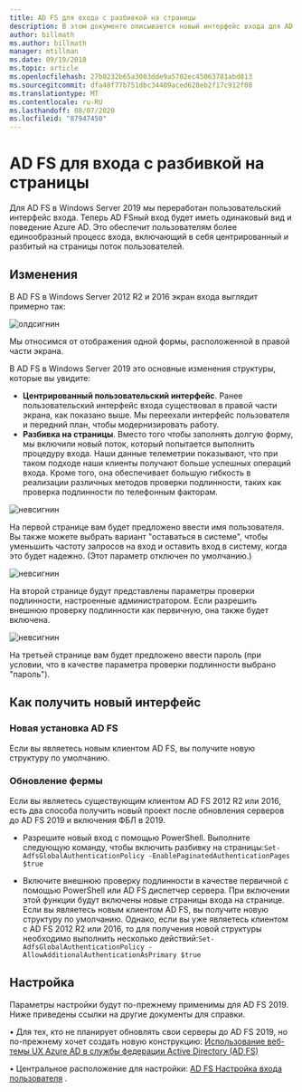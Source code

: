 ```yaml
---
title: AD FS для входа с разбивкой на страницы
description: В этом документе описывается новый интерфейс входа для AD FS 2019.
author: billmath
ms.author: billmath
manager: mtillman
ms.date: 09/19/2018
ms.topic: article
ms.openlocfilehash: 27b0232b65a3003dde9a5702ec45063781abd813
ms.sourcegitcommit: dfa48f77b751dbc34409aced628eb2f17c912f08
ms.translationtype: MT
ms.contentlocale: ru-RU
ms.lasthandoff: 08/07/2020
ms.locfileid: "87947450"
---
```

# <a name="ad-fs-paginated-sign-in"></a>AD FS для входа с разбивкой на страницы


Для AD FS в Windows Server 2019 мы переработан пользовательский интерфейс входа.  Теперь AD FSный вход будет иметь одинаковый вид и поведение Azure AD.  Это обеспечит пользователям более единообразный процесс входа, включающий в себя центрированный и разбитый на страницы поток пользователей.

## <a name="whats-changing"></a>Изменения
В AD FS в Windows Server 2012 R2 и 2016 экран входа выглядит примерно так:

![олдсигнин](media/AD-FS-paginated-sign-in/signin1.png)

Мы относимся от отображения одной формы, расположенной в правой части экрана.

В AD FS в Windows Server 2019 это основные изменения структуры, которые вы увидите:


- **Центрированный пользовательский интерфейс**. Ранее пользовательский интерфейс входа существовал в правой части экрана, как показано выше. Мы переехали интерфейс пользователя и передний план, чтобы модернизировать работу.
- **Разбивка на страницы**. Вместо того чтобы заполнять долгую форму, мы включили новый поток, который попытается выполнить процедуру входа. Наши данные телеметрии показывают, что при таком подходе наши клиенты получают больше успешных операций входа. Кроме того, она обеспечивает большую гибкость в реализации различных методов проверки подлинности, таких как проверка подлинности по телефонным факторам.

![невсигнин](media/AD-FS-paginated-sign-in/signin2.png)

На первой странице вам будет предложено ввести имя пользователя. Вы также можете выбрать вариант "оставаться в системе", чтобы уменьшить частоту запросов на вход и оставить вход в систему, когда это будет надежно. (Этот параметр отключен по умолчанию.)

![невсигнин](media/AD-FS-paginated-sign-in/signin3.png)

На второй странице будут представлены параметры проверки подлинности, настроенные администратором. Если разрешить внешнюю проверку подлинности как первичную, она также будет включена.

![невсигнин](media/AD-FS-paginated-sign-in/signin4.png)

На третьей странице вам будет предложено ввести пароль (при условии, что в качестве параметра проверки подлинности выбрано "пароль").

## <a name="how-to-get-the-new-experience"></a>Как получить новый интерфейс

### <a name="new-installation-of-ad-fs"></a>Новая установка AD FS
Если вы являетесь новым клиентом AD FS, вы получите новую структуру по умолчанию.

### <a name="upgrading-a-farm"></a>Обновление фермы
Если вы являетесь существующим клиентом AD FS 2012 R2 или 2016, есть два способа получить новый проект после обновления серверов до AD FS 2019 и включения ФБЛ в 2019.

- Разрешите новый вход с помощью PowerShell. Выполните следующую команду, чтобы включить разбивку на страницы:``Set-AdfsGlobalAuthenticationPolicy -EnablePaginatedAuthenticationPages $true``

 - Включите внешнюю проверку подлинности в качестве первичной с помощью PowerShell или AD FS диспетчер сервера. При включении этой функции будут включены новые страницы входа на странице.
Если вы являетесь новым клиентом AD FS, вы получите новую структуру по умолчанию. Однако, если вы уже являетесь клиентом с AD FS 2012 R2 или 2016, то для получения новой структуры необходимо выполнить несколько действий:``Set-AdfsGlobalAuthenticationPolicy -AllowAdditionalAuthenticationAsPrimary $true``

## <a name="customization"></a>Настройка
Параметры настройки будут по-прежнему применимы для AD FS 2019.
Ниже приведены ссылки на другие документы для справки.

• Для тех, кто не планирует обновлять свои серверы до AD FS 2019, но по-прежнему хочет создать новую конструкцию: [Использование веб-темы UX Azure AD в службы федерации Active Directory (AD FS)](azure-ux-web-theme-in-ad-fs.md)

• Центральное расположение для настройки: [AD FS Настройка входа пользователя](ad-fs-user-sign-in-customization.md) .
